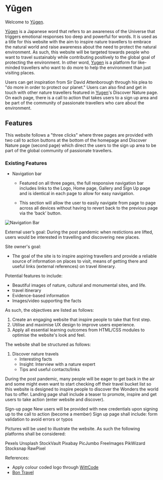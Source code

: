 # Yūgen

Welcome to [Yūgen](https://8000-aquamarine-woodpecker-p6r7i0xp.ws-eu07.gitpod.io/index.html). 

[Yūgen](https://8000-aquamarine-woodpecker-p6r7i0xp.ws-eu07.gitpod.io/index.html) is a Japanese word that refers to an awareness of the Universe that triggers emotional responses too deep and powerful for words. It is used as a title for this website with the aim to inspire nature travellers to embrace the natural world and raise awareness about the need to protect the natural environment. As such, this website will be targeted towards people who want to travel sustainably while contributing positively to the global goal of protecting the environment. In other word, [Yugen](https://8000-aquamarine-woodpecker-p6r7i0xp.ws-eu07.gitpod.io/index.html)  is a platform for like-minded travellers who want to do more to help the environment than just visiting places. 

Users can get inspiration from Sir David Attenborough through his plea to "do more in order to protect our planet." Users can also find and get in touch with other nature travellers featured in [Yugen](https://8000-aquamarine-woodpecker-p6r7i0xp.ws-eu07.gitpod.io/index.html)'s Discover Nature page. On each page, there is a call to action that takes users to a sign up area and be part of the community of passionate travellers who care about the environment.  

## Features

This website follows a "three clicks" where three pages are provided with two call to action buttons at the bottom of the homepage and Discover Nature page (second page) which direct the users to the sign up area to be part of the global community of passionate travellers.

### Existing Features

* Navigation bar 

  * Featured on all three pages, the full responsive navigation bar includes links to the Logo, Home page, Gallery and Sign Up page and is identical in each page to allow for easy navigation.

  * This section will allow the user to easily navigate from page to page across all devices without having to revert back to the previous page via the ‘back’ button.

![Navigation Bar](../css/)





External user’s goal:
 During the post pandemic when restictions are lifted, users would be interested in travelling and discovering new places. 

Site owner's goal:
* The goal of the site is to inspire aspiring travellers and provide a reliable source of information on places to visit, means of getting there and useful links (external references) on travel itinerary. 

Potential features to include:
* Beautiful images of nature, cultural and monumental sites, and life. 
* travel itinerary
* Evidence-based information
* Images/video supporting the facts

As such, the objectives are listed as follows:
1. Create an engaging website that inspire people to take that first step.
2. Utilise and maximise UX design to improve users experience.
3. Apply all essential learning outcomes from HTML/CSS modules to optimise the website's look and feel.

The website shall be structured as follows:
1. Discover nature travels
    * Interesting facts
    * Insight: Interview with a nature expert
    * Tips and useful contacts/links

During the post pandemic, many people will be eager to get back in the air and some might even want to start checking off their travel bucket list so this website is designed to inspire people to discover the Wonders the world has to offer.
Landing page shall include a teaser to promote, inspire and get users to take action (enter website and discover).

Sign-up page
New users will be provided with new credentials upon signing up to the call to action (become a member)
Sign up page shall include: form validation to avoid errors or typos

Pictures will be used to illustrate the website. As such the following platforms shall be considered:

Pexels
Unsplash
StockVault
Pixabay
PicJumbo
FreeImages
PikWizard
Stocksnap
RawPixel

References:
- Apply colour coded logo through [WittCode](https://www.youtube.com/watch?v=5EJWYUwOe3E)
- [Bon Travel](https://www.bontraveler.com/12-beautiful-foreign-words-that-describe-wanderlust/)
